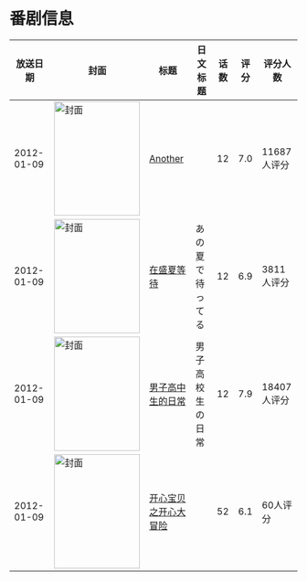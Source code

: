 # 番剧信息

|放送日期|封面|标题|日文标题|话数|评分|评分人数|
|---|---|---|---|---|---|---|
|2012-01-09|<img src="https://lain.bgm.tv/pic/cover/c/d3/39/20851_SsP11.jpg" alt="封面" style="width:150px;height:200px;object-fit:cover;">|[Another](https://bangumi.tv/subject/20851)||12|7.0|11687人评分|
|2012-01-09|<img src="https://lain.bgm.tv/pic/cover/c/6f/ad/22657_P0ZpP.jpg" alt="封面" style="width:150px;height:200px;object-fit:cover;">|[在盛夏等待](https://bangumi.tv/subject/22657)|あの夏で待ってる|12|6.9|3811人评分|
|2012-01-09|<img src="https://lain.bgm.tv/pic/cover/c/c5/73/24790_4wdXB.jpg" alt="封面" style="width:150px;height:200px;object-fit:cover;">|[男子高中生的日常](https://bangumi.tv/subject/24790)|男子高校生の日常|12|7.9|18407人评分|
|2012-01-09|<img src="https://lain.bgm.tv/pic/cover/c/52/33/320415_8TZHb.jpg" alt="封面" style="width:150px;height:200px;object-fit:cover;">|[开心宝贝之开心大冒险](https://bangumi.tv/subject/320415)||52|6.1|60人评分|
